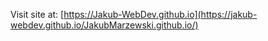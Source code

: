 Visit site at:
[https://Jakub-WebDev.github.io](https://jakub-webdev.github.io/JakubMarzewski.github.io/)

